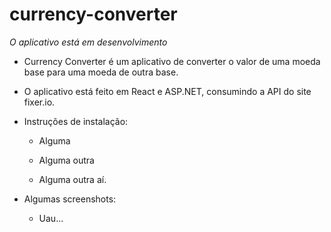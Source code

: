 # currency-converter

*O aplicativo está em desenvolvimento*

* Currency Converter é um aplicativo de converter o valor de uma moeda base para uma moeda de outra base.

* O aplicativo está feito em React e ASP.NET, consumindo a API do site fixer.io.

* Instruções de instalação:

    - Alguma

    - Alguma outra

    - Alguma outra aí.

* Algumas screenshots:

    - Uau...